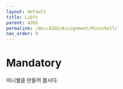 ```yaml
---
layout: default
title: Libft
parent: 42GS
permalink: /doc/42GS/Assignment/Minishell/
nav_order: 9
---
```


# Mandatory

미니쉘을 만들어 봅시다.